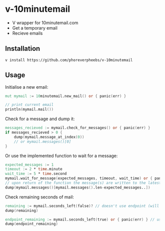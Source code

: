 <h1>v-10minutemail</h1>

* V wrapper for 10minutemail.com
* Get a temporary email
* Recieve emails

<h2>Installation</h2>

`v install https://github.com/phoreverpheebs/v-10minutemail`

<h2>Usage</h2>

Initialise a new email:
```v
mut mymail := 10minutemail.new_mail() or { panic(err) }

// print current email
println(mymail.mail())
```

Check for a message and dump it:
```v
messages_recieved := mymail.check_for_messages() or { panic(err) }
if messages_recieved > 0 {
    dump(mymail.message_at_index(0))
    // or mymail.messages()[0]
}
```

Or use the implemented function to wait for a message:
```v
expected_messages := 1
timeout := 2 * time.minute
wait_time := 5 * time.second
mymail.wait_for_message(expected_messages, timeout, wait_time) or { panic(err) }
// upon return of the function the message(s) are written to the latest indices
dump(mymail.messages()[mymail.messages().len-expected_messages..])
```

Check remaining seconds of mail:
```v
remaining := mymail.seconds_left(false)? // doesn't use endpoint (will not return an error)
dump(remaining)

endpoint_remaining := mymail.seconds_left(true) or { panic(err) } // uses endpoint
dump(endpoint_remaining)
```

